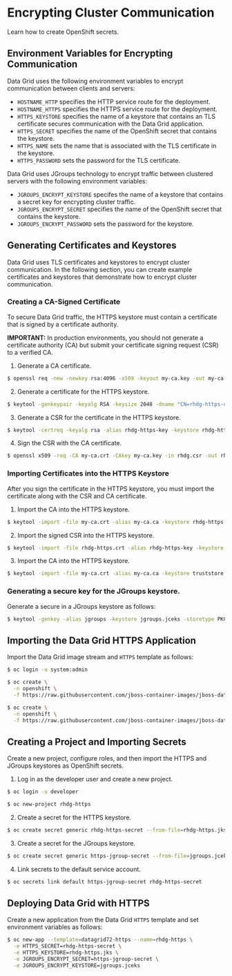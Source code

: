 # Encrypting Cluster Communication
Learn how to create OpenShift secrets.

## Environment Variables for Encrypting Communication

Data Grid uses the following environment variables to encrypt communication between clients and servers:

* `HOSTNAME_HTTP` specifies the HTTP service route for the deployment.
* `HOSTNAME_HTTPS` specifies the HTTPS service route for the deployment.
* `HTTPS_KEYSTORE` specifies the name of a keystore that contains an TLS certificate secures communication with the Data Grid application.
* `HTTPS_SECRET` specifies the name of the OpenShift secret that contains the keystore.
* `HTTPS_NAME` sets the name that is associated with the TLS certificate in the keystore.
* `HTTPS_PASSWORD` sets the password for the TLS certificate.

Data Grid uses JGroups technology to encrypt traffic between clustered servers with the following environment variables:

* `JGROUPS_ENCRYPT_KEYSTORE` specifes the name of a keystore that contains a secret key for encrypting cluster traffic.
* `JGROUPS_ENCRYPT_SECRET` specifies the name of the OpenShift secret that contains the keystore.
* `JGROUPS_ENCRYPT_PASSWORD` sets the password for the keystore.

## Generating Certificates and Keystores
Data Grid uses TLS certificates and keystores to encrypt cluster communication.
In the following section, you can create example certificates and keystores
that demonstrate how to encrypt cluster communication.

### Creating a CA-Signed Certificate
To secure Data Grid traffic, the HTTPS keystore must contain a certificate that is signed by a certificate authority.

**IMPORTANT:** In production environments, you should not generate a
certificate authority (CA) but submit your certificate signing request (CSR) to
a verified CA.

1. Generate a CA certificate.
  ```bash
  $ openssl req -new -newkey rsa:4096 -x509 -keyout my-ca.key -out my-ca.crt -days 365 -subj "/CN=my-cert-authority.ca"
  ```
2. Generate a certificate for the HTTPS keystore.
  ```bash
  $ keytool -genkeypair -keyalg RSA -keysize 2048 -dname "CN=rhdg-https-demo.openshift32.example.com" -alias rhdg-https-key -deststoretype pkcs12 -keystore rhdg-https.jks
  ```
3. Generate a CSR for the certificate in the HTTPS keystore.
  ```bash
  $ keytool -certreq -keyalg rsa -alias rhdg-https-key -keystore rhdg-https.jks -file rhdg.csr
  ```

4. Sign the CSR with the CA certificate.
  ```bash
  $ openssl x509 -req -CA my-ca.crt -CAkey my-ca.key -in rhdg.csr -out rhdg-https.crt -days 365 -CAcreateserial
  ```

### Importing Certificates into the HTTPS Keystore
After you sign the certificate in the HTTPS keystore, you must import the certificate along with the CSR and CA certificate.

1. Import the CA into the HTTPS keystore.
  ```bash
  $ keytool -import -file my-ca.crt -alias my-ca.ca -keystore rhdg-https.jks
  ```

2. Import the signed CSR into the HTTPS keystore.
  ```bash
  $ keytool -import -file rhdg-https.crt -alias rhdg-https-key -keystore rhdg-https.jks
  ```

3. Import the CA into the HTTPS keystore.
  ```bash
  $ keytool -import -file my-ca.crt -alias my-ca.ca -keystore truststore.jks
  ```

### Generating a secure key for the JGroups keystore.
Generate a secure in a JGroups keystore as follows:
```bash
$ keytool -genkey -alias jgroups -keystore jgroups.jceks -storetype PKCS12 -keyalg RSA -validity 730 -keysize 2048
```

## Importing the Data Grid HTTPS Application
Import the Data Grid image stream and `HTTPS` template as follows:
```bash
$ oc login -u system:admin

$ oc create \
  -n openshift \
  -f https://raw.githubusercontent.com/jboss-container-images/jboss-datagrid-7-openshift-image/1.1/templates/datagrid72-image-stream.json

$ oc create \
  -n openshift \
  -f https://raw.githubusercontent.com/jboss-container-images/jboss-datagrid-7-openshift-image/1.1/templates/datagrid72-https.json
```

## Creating a Project and Importing Secrets
Create a new project, configure roles, and then import the HTTPS and JGroups keystores as OpenShift secrets.

1. Log in as the developer user and create a new project.
  ```bash
  $ oc login -u developer

  $ oc new-project rhdg-https
  ```

2. Create a secret for the HTTPS keystore.
  ```bash
  $ oc create secret generic rhdg-https-secret --from-file=rhdg-https.jks --from-file=truststore.jks
  ```

3. Create a secret for the JGroups keystore.
  ```bash
  $ oc create secret generic https-jgroup-secret --from-file=jgroups.jceks
  ```

4. Link secrets to the default service account.
  ```bash
  $ oc secrets link default https-jgroup-secret rhdg-https-secret
  ```

## Deploying Data Grid with HTTPS
Create a new application from the Data Grid `HTTPS` template and set environment variables as follows:
```bash
$ oc new-app --template=datagrid72-https --name=rhdg-https \
  -e HTTPS_SECRET=rhdg-https-secret \
  -e HTTPS_KEYSTORE=rhdg-https.jks \
  -e JGROUPS_ENCRYPT_SECRET=https-jgroup-secret \
  -e JGROUPS_ENCRYPT_KEYSTORE=jgroups.jceks
```
